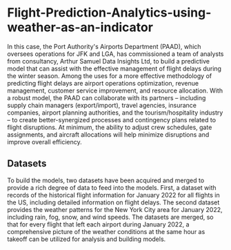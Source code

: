 # Flight-Prediction-Analytics-using-weather-as-an-indicator

In this case, the Port Authority's Airports Department (PAAD), which oversees operations for JFK and LGA, has commissioned a team of analysts from consultancy, Arthur Samuel Data Insights Ltd, to build a predictive model that can assist with the effective management of flight delays during the winter season. Among the uses for a more effective methodology of predicting flight delays are airport operations optimization, revenue management, customer service improvement, and resource allocation. With a robust model, the PAAD can collaborate with its partners – including supply chain managers (export/import), travel agencies, insurance companies, airport planning authorities, and the tourism/hospitality industry – to create better-synergized processes and contingency plans related to flight disruptions. At minimum, the ability to adjust crew schedules, gate assignments, and aircraft allocations will help minimize disruptions and improve overall efficiency. 

## Datasets 

To build the models, two datasets have been acquired and merged to provide a rich degree of data to feed into the models. First, a dataset with records of the historical flight information for January 2022 for all flights in the US, including detailed information on flight delays. The second dataset provides the weather patterns for the New York City area for January 2022, including rain, fog, snow, and wind speeds. The datasets are merged, so that for every flight that left each airport during January 2022, a comprehensive picture of the weather conditions at the same hour as takeoff can be utilized for analysis and building models. 



